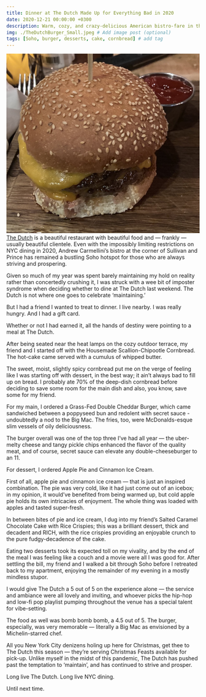 ```yaml
---
title: Dinner at The Dutch Made Up for Everything Bad in 2020
date: 2020-12-21 00:00:00 +0300
description: Warm, cozy, and crazy-delicious American bistro-fare in the heart of Soho.
img: ./TheDutchBurger_Small.jpeg # Add image post (optional)
tags: [Soho, burger, desserts, cake, cornbread] # add tag
---
```

![DutchBurger](./TheDutchBurger_Small.jpeg)
<a href='https://www.thedutchnyc.com/' target='blank'>The Dutch</a> is a beautiful restaurant with beautiful food and — frankly — usually beautiful clientele. Even with the impossibly limiting restrictions on NYC dining in 2020, Andrew Carmellini’s bistro at the corner of Sullivan and Prince has remained a bustling Soho hotspot for those who are always striving and prospering.

Given so much of my year was spent barely maintaining my hold on reality rather than concertedly crushing it, I was struck with a wee bit of imposter syndrome when deciding whether to dine at The Dutch last weekend. The Dutch is not where one goes to celebrate ‘maintaining.’

But I had a friend I wanted to treat to dinner. I live nearby. I was really hungry. And I had a gift card.

Whether or not I had earned it, all the hands of destiny were pointing to a meal at The Dutch.

After being seated near the heat lamps on the cozy outdoor terrace, my friend and I started off with the Housemade Scallion-Chipootle Cornbread. The hot-cake came served with a cumulus of whipped butter.

The sweet, moist, slightly spicy cornbread put me on the verge of feeling like I was starting off with dessert, in the best way; it ain’t always bad to fill up on bread. I probably ate 70% of the deep-dish cornbread before deciding to save some room for the main dish and also, you know, save some for my friend.

For my main, I ordered a Grass-Fed Double Cheddar Burger, which came sandwiched between a poppyseed bun and redolent with secret sauce - undoubtedly a nod to the Big Mac. The fries, too, were McDonalds-esque slim vessels of oily deliciousness.

The burger overall was one of the top three I’ve had all year — the uber-melty cheese and tangy pickle chips enhanced the flavor of the quality meat, and of course, secret sauce can elevate any double-cheeseburger to an 11.

For dessert, I ordered Apple Pie and Cinnamon Ice Cream.

First of all, apple pie and cinnamon ice cream — that is just an inspired combination. The pie was very cold, like it had just come out of an icebox; in my opinion, it would’ve benefited from being warmed up, but cold apple pie holds its own intricacies of enjoyment. The whole thing was loaded with apples and tasted super-fresh.

In between bites of pie and ice cream, I dug into my friend’s Salted Caramel Chocolate Cake with Rice Crispies; this was a brilliant dessert, thick and decadent and RICH, with the rice crispies providing an enjoyable crunch to the pure fudgy-decadence of the cake.

Eating two desserts took its expected toll on my vivality, and by the end of the meal I was feeling like a couch and a movie were all I was good for. After settling the bill, my friend and I walked a bit through Soho before I retreated back to my apartment, enjoying the remainder of my evening in a mostly mindless stupor.

I would give The Dutch a 5 out of 5 on the experience alone — the service and ambiance were all lovely and inviting, and whoever picks the hip-hop and low-fi pop playlist pumping throughout the venue has a special talent for vibe-setting.

The food as well was bomb bomb bomb, a 4.5 out of 5. The burger, especially, was very memorable — literally a Big Mac as envisioned by a Michelin-starred chef.

All you New York City denizens holing up here for Christmas, get thee to The Dutch this season — they’re serving Christmas Feasts available for pick-up. Unlike myself in the midst of this pandemic, The Dutch has pushed past the temptation to ‘maintain’, and has continued to strive and prosper.

Long live The Dutch. Long live NYC dining.

Until next time.